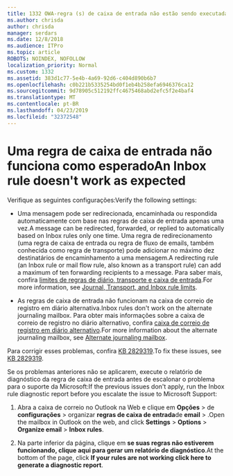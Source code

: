 ```yaml
---
title: 1332 OWA-regra (s) de caixa de entrada não estão sendo executadas para uma caixa de correio
ms.author: chrisda
author: chrisda
manager: serdars
ms.date: 12/8/2018
ms.audience: ITPro
ms.topic: article
ROBOTS: NOINDEX, NOFOLLOW
localization_priority: Normal
ms.custom: 1332
ms.assetid: 383d1c77-5e4b-4a69-92d6-c404d890b6b7
ms.openlocfilehash: c0b221b5335254bd0f1eb4b258efa6946376ca12
ms.sourcegitcommit: 9d78905c512192ffc4675468abd2efc5f2e4baf4
ms.translationtype: MT
ms.contentlocale: pt-BR
ms.lasthandoff: 04/23/2019
ms.locfileid: "32372548"
---
```

# <a name="an-inbox-rule-doesnt-work-as-expected"></a><span data-ttu-id="63734-102">Uma regra de caixa de entrada não funciona como esperado</span><span class="sxs-lookup"><span data-stu-id="63734-102">An Inbox rule doesn't work as expected</span></span>

<span data-ttu-id="63734-103">Verifique as seguintes configurações:</span><span class="sxs-lookup"><span data-stu-id="63734-103">Verify the following settings:</span></span>

- <span data-ttu-id="63734-104">Uma mensagem pode ser redirecionada, encaminhada ou respondida automaticamente com base nas regras de caixa de entrada apenas uma vez.</span><span class="sxs-lookup"><span data-stu-id="63734-104">A message can be redirected, forwarded, or replied to automatically based on Inbox rules only one time.</span></span> <span data-ttu-id="63734-105">Uma regra de redirecionamento (uma regra de caixa de entrada ou regra de fluxo de emails, também conhecida como regra de transporte) pode adicionar no máximo dez destinatários de encaminhamento a uma mensagem.</span><span class="sxs-lookup"><span data-stu-id="63734-105">A redirecting rule (an Inbox rule or mail flow rule, also known as a transport rule) can add a maximum of ten forwarding recipients to a message.</span></span> <span data-ttu-id="63734-106">Para saber mais, confira [limites de regras de diário, transporte e caixa de entrada](https://docs.microsoft.com/office365/servicedescriptions/exchange-online-service-description/exchange-online-limits).</span><span class="sxs-lookup"><span data-stu-id="63734-106">For more information, see [Journal, Transport, and Inbox rule limits](https://docs.microsoft.com/office365/servicedescriptions/exchange-online-service-description/exchange-online-limits).</span></span>

- <span data-ttu-id="63734-107">As regras de caixa de entrada não funcionam na caixa de correio de registro em diário alternativa.</span><span class="sxs-lookup"><span data-stu-id="63734-107">Inbox rules don't work on the alternate journaling mailbox.</span></span> <span data-ttu-id="63734-108">Para obter mais informações sobre a caixa de correio de registro no diário alternativo, confira [caixa de correio de registro em diário alternativo](https://docs.microsoft.com/Exchange/security-and-compliance/journaling/journaling#alternate-journaling-mailbox).</span><span class="sxs-lookup"><span data-stu-id="63734-108">For more information about the alternate journaling mailbox, see [Alternate journaling mailbox](https://docs.microsoft.com/Exchange/security-and-compliance/journaling/journaling#alternate-journaling-mailbox).</span></span>

<span data-ttu-id="63734-109">Para corrigir esses problemas, confira [KB 2829319](https://support.microsoft.com/kb/2829319).</span><span class="sxs-lookup"><span data-stu-id="63734-109">To fix these issues, see [KB 2829319](https://support.microsoft.com/kb/2829319).</span></span>

<span data-ttu-id="63734-110">Se os problemas anteriores não se aplicarem, execute o relatório de diagnóstico da regra de caixa de entrada antes de escalonar o problema para o suporte da Microsoft:</span><span class="sxs-lookup"><span data-stu-id="63734-110">If the previous issues don't apply, run the Inbox rule diagnostic report before you escalate the issue to Microsoft Support:</span></span>

1. <span data-ttu-id="63734-111">Abra a caixa de correio no Outlook na Web e clique em **Opções** \> de **configurações** \> organizar **regras de caixa de entrada**de **email** \> .</span><span class="sxs-lookup"><span data-stu-id="63734-111">Open the mailbox in Outlook on the web, and click **Settings** \> **Options** \> **Organize email** \> **Inbox rules**.</span></span>

2. <span data-ttu-id="63734-112">Na parte inferior da página, clique em **se suas regras não estiverem funcionando, clique aqui para gerar um relatório de diagnóstico**.</span><span class="sxs-lookup"><span data-stu-id="63734-112">At the bottom of the page, click **If your rules are not working click here to generate a diagnostic report**.</span></span>
